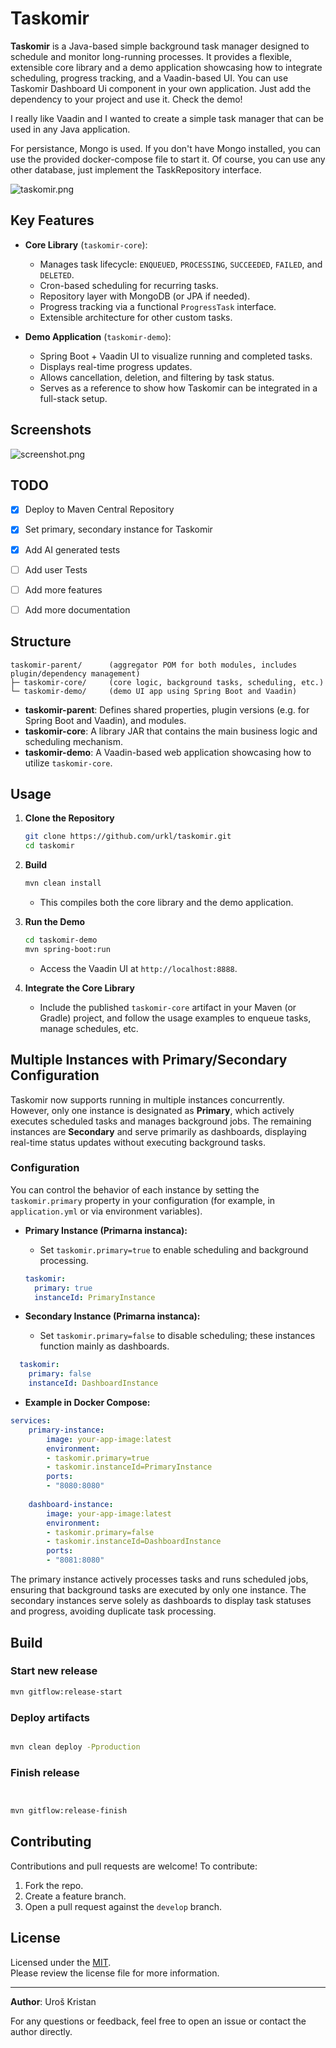 # Taskomir

**Taskomir** is a Java-based simple background task manager designed to schedule and monitor long-running processes.
It provides a flexible, extensible core library and a demo application showcasing how to integrate scheduling,
progress tracking, and a Vaadin-based UI.
You can use Taskomir Dashboard Ui component in your own application. Just add the dependency to your project and use it. Check the demo!

I really like Vaadin and I wanted to create a simple task manager that can be used in any Java application.

For persistance, Mongo is used. If you don't have Mongo installed, you can use the provided docker-compose file to start it.
Of course, you can use any other database, just implement the TaskRepository interface.


![taskomir.png](taskomir.png)


## Key Features

- **Core Library** (`taskomir-core`):
    - Manages task lifecycle: `ENQUEUED`, `PROCESSING`, `SUCCEEDED`, `FAILED`, and `DELETED`.
    - Cron-based scheduling for recurring tasks.
    - Repository layer with MongoDB (or JPA if needed).
    - Progress tracking via a functional `ProgressTask` interface.
    - Extensible architecture for other custom tasks.

- **Demo Application** (`taskomir-demo`):
    - Spring Boot + Vaadin UI to visualize running and completed tasks.
    - Displays real-time progress updates.
    - Allows cancellation, deletion, and filtering by task status.
    - Serves as a reference to show how Taskomir can be integrated in a full-stack setup.

## Screenshots

![screenshot.png](screenshot.png)


## TODO
- [x] Deploy to Maven  Central Repository
- [x] Set primary, secondary instance for Taskomir
- [x] Add AI generated tests
- [ ] Add user Tests
- [ ] Add more features
- [ ] Add more documentation


## Structure

    taskomir-parent/      (aggregator POM for both modules, includes plugin/dependency management)
    ├─ taskomir-core/     (core logic, background tasks, scheduling, etc.)
    └─ taskomir-demo/     (demo UI app using Spring Boot and Vaadin)

- **taskomir-parent**: Defines shared properties, plugin versions (e.g. for Spring Boot and Vaadin), and modules.
- **taskomir-core**: A library JAR that contains the main business logic and scheduling mechanism.
- **taskomir-demo**: A Vaadin-based web application showcasing how to utilize `taskomir-core`.

## Usage

1. **Clone the Repository**
   ```bash
   git clone https://github.com/urkl/taskomir.git
   cd taskomir
   ```

2. **Build**
   ```bash
   mvn clean install
   ```
    - This compiles both the core library and the demo application.

3. **Run the Demo**
   ```bash
   cd taskomir-demo
   mvn spring-boot:run
   ```
    - Access the Vaadin UI at `http://localhost:8888`.

4. **Integrate the Core Library**
    - Include the published `taskomir-core` artifact in your Maven (or Gradle) project, and follow the usage examples to enqueue tasks, manage schedules, etc.

## Multiple Instances with Primary/Secondary Configuration

Taskomir now supports running in multiple instances concurrently. However, only one instance is designated as **Primary**, which actively executes scheduled tasks and manages background jobs. The remaining instances are **Secondary** and serve primarily as dashboards, displaying real-time status updates without executing background tasks.

### Configuration

You can control the behavior of each instance by setting the `taskomir.primary` property in your configuration (for example, in `application.yml` or via environment variables).


- **Primary Instance (Primarna instanca):**
    -  Set `taskomir.primary=true` to enable scheduling and background processing.


  ```yaml
  taskomir:
    primary: true
    instanceId: PrimaryInstance
  ```

- **Secondary Instance (Primarna instanca):**
  - Set `taskomir.primary=false` to disable scheduling; these instances function mainly as dashboards.

```yaml
  taskomir:
    primary: false
    instanceId: DashboardInstance
  ```
- **Example in Docker Compose:**
```yaml
services:
    primary-instance:
        image: your-app-image:latest
        environment:
        - taskomir.primary=true
        - taskomir.instanceId=PrimaryInstance
        ports:
        - "8080:8080"
        
    dashboard-instance:
        image: your-app-image:latest
        environment:
        - taskomir.primary=false
        - taskomir.instanceId=DashboardInstance
        ports:
        - "8081:8080"
  ```
The primary instance actively processes tasks and runs scheduled jobs, ensuring that background tasks are executed by only one instance. The secondary instances serve solely as dashboards to display task statuses and progress, avoiding duplicate task processing.

## Build

### Start new release
   ```bash
   mvn gitflow:release-start
   ```
### Deploy artifacts
   ```bash
   
   mvn clean deploy -Pproduction
   
   ```
### Finish release
   ```bash
   
   
   mvn gitflow:release-finish
   ```
## Contributing

Contributions and pull requests are welcome! To contribute:

1. Fork the repo.
2. Create a feature branch.
3. Open a pull request against the `develop` branch.

## License

Licensed under the [MIT](LICENSE).  
Please review the license file for more information.

---

**Author**: Uroš Kristan

For any questions or feedback, feel free to open an issue or contact the author directly.  